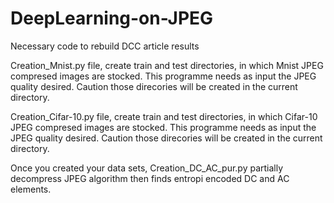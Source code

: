 # DeepLearning-on-JPEG
Necessary code to rebuild DCC article results

Creation_Mnist.py file, create train and test directories, in which Mnist JPEG compresed images are stocked. This programme needs as input the JPEG quality desired. Caution those direcories will be created in the current directory.

Creation_Cifar-10.py file, create train and test directories, in which Cifar-10 JPEG compresed images are stocked. This programme needs as input the JPEG quality desired. Caution those direcories will be created in the current directory.

Once you created your data sets, Creation_DC_AC_pur.py partially decompress JPEG algorithm then finds entropi encoded DC and AC elements.
